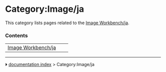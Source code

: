 # Category:Image/ja
This category lists pages related to the [Image Workbench/ja](Image_Workbench/ja.md).

### Contents

|     |     |     |
| --- | --- | --- |
| [Image Workbench/ja](Image_Workbench/ja.md) |



---
⏵ [documentation index](../README.md) > Category:Image/ja
